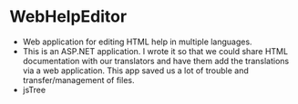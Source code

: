 # WebHelpEditor
+ Web application for editing HTML help in multiple languages.
+ This is an ASP.NET application. I wrote it so that we could share HTML documentation with our translators and have them add the translations via a web application. This app saved us a lot of trouble and transfer/management of files.
+ jsTree
